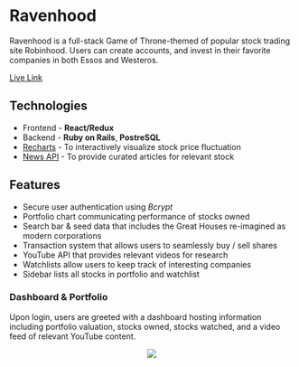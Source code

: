 # Ravenhood
Ravenhood is a full-stack Game of Throne-themed of popular stock trading site Robinhood.
Users can create accounts, and invest in their favorite companies in both Essos and Westeros. 

[Live Link](https://ravenhood.herokuapp.com/#/)

## Technologies
 * Frontend - **React/Redux**
 * Backend - **Ruby on Rails**, **PostreSQL**
 * [Recharts](http://recharts.org/en-US) - To interactively visualize stock price fluctuation
 * [News API](https://newsapi.org/docs/endpoints/top-headlines) - To provide curated articles for relevant stock

 ## Features
  * Secure user authentication using *Bcrypt*
  * Portfolio chart communicating performance of stocks owned
  * Search bar & seed data that includes the Great Houses re-imagined as modern corporations
  * Transaction system that allows users to seamlessly buy / sell shares
  * YouTube API that provides relevant videos for research
  * Watchlists allow users to keep track of interesting companies  
  * Sidebar lists all stocks in portfolio and watchlist

  ### Dashboard & Portfolio
  Upon login, users are greeted with a dashboard hosting information including portfolio valuation, stocks owned, stocks watched, and a video feed of relevant YouTube content.


  <p align="center">
    <img src="./assets/Ravenhood.gif" align="center">
  </p>
